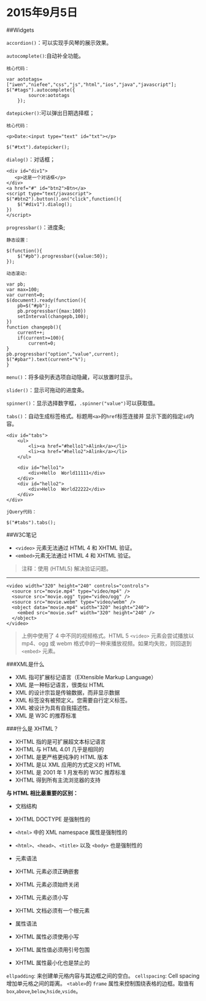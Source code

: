 ﻿# 2015年9月5日  


##Widgets

`accordion()`：可以实现手风琴的展示效果。


`autocomplete()`:自动补全功能。
```
核心代码：

var aototags=["iwen","niefee","css","js","html","ios","java","javascript"];
$("#tags").autocomplete({
		source:aototags
	});
```

`datepicker()`:可以弹出日期选择框；
```
核心代码：

<p>Date:<input type="text" id="txt"></p>

$("#txt").datepicker();
```

`dialog()`：对话框；
```
<div id="div1">
   <p>这是一个对话框</p>
</div>
<a href="#" id="btn2">Btn</a>
<script type="text/javascript">
$("#btn2").button().on("click",function(){
    $("#div1").dialog();
})
</script>
```

`progressbar()`：进度条;
```
静态设置：

$(function(){
    $("#pb").progressbar({value:50});
});

动态滚动:

var pb;
var max=100;
var current=0;
$(document).ready(function(){
    pb=$("#pb");
    pb.progressbar({max:100})
    setInterval(changepb,100);
})
function changepb(){
    current++;
    if(current>=100){
    	current=0;
}
pb.progressbar("option","value",current);
$("#pbar").text(current+"%");
}
```
`menu()`：将多级列表选项自动隐藏，可以放置时显示。

`slider()`：显示可拖动的进度条。

`spinner()`：显示选择数字框，`.spinner("value")`可以获取值。

`tabs()`：自动生成标签格式。标题用`<a>`的`href`标签连接并 显示下面的指定`id`内容。

```
<div id="tabs">
	<ul>
		<li><a href="#hello1">Alink</a></li>
		<li><a href="#hello2">Alink</a></li>
	</ul>
	
	<div id="hello1">
		<div>Hello  World11111</div>
	</div>
	<div id="hello2">
		<div>Hello  World22222</div> 
	</div>
</div>

jQuery代码：

$("#tabs").tabs();

```

##W3C笔记

 - `<video>` 元素无法通过 HTML 4 和 XHTML 验证。
 - `<embed>`元素无法通过 HTML 4 和 XHTML 验证。
 >注释：使用 <!DOCTYPE html> (HTML5) 解决验证问题。

---

```
<video width="320" height="240" controls="controls">
  <source src="movie.mp4" type="video/mp4" />
  <source src="movie.ogg" type="video/ogg" />
  <source src="movie.webm" type="video/webm" />
  <object data="movie.mp4" width="320" height="240">
    <embed src="movie.swf" width="320" height="240" />
  </object>
</video>
```
>上例中使用了 4 中不同的视频格式。HTML 5 `<video>` 元素会尝试播放以 mp4、ogg 或 webm 格式中的一种来播放视频。如果均失败，则回退到 `<embed>` 元素。

###XML是什么

 - XML 指可扩展标记语言（EXtensible Markup Language）
 - XML 是一种标记语言，很类似 HTML
 - XML 的设计宗旨是传输数据，而非显示数据
 - XML 标签没有被预定义。您需要自行定义标签。
 - XML 被设计为具有自我描述性。
 - XML 是 W3C 的推荐标准
 
###什么是 XHTML？
- XHTML 指的是可扩展超文本标记语言
- XHTML 与 HTML 4.01 几乎是相同的
- XHTML 是更严格更纯净的 HTML 版本
- XHTML 是以 XML 应用的方式定义的 HTML
- XHTML 是 2001 年 1 月发布的 W3C 推荐标准
- XHTML 得到所有主流浏览器的支持

**与 HTML 相比最重要的区别：**

 - 文档结构
- XHTML DOCTYPE 是强制性的
- `<html>` 中的 XML namespace 属性是强制性的
- `<html>`、`<head>`、`<title>` 以及 `<body>` 也是强制性的

 - 元素语法

- XHTML 元素必须正确嵌套
- XHTML 元素必须始终关闭
- XHTML 元素必须小写
- XHTML 文档必须有一个根元素

 - 属性语法
- XHTML 属性必须使用小写
- XHTML 属性值必须用引号包围
- XHTML 属性最小化也是禁止的

 `ellpadding`: 来创建单元格内容与其边框之间的空白。
 `cellspacing`: Cell spacing 增加单元格之间的距离。
 `<table>`的 `frame` 属性来控制围绕表格的边框。取值有`box`,`above`,`below`,`hside`,`vside`。